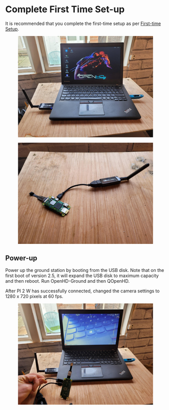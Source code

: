 # Complete First Time Set-up

It is recommended that you complete the first-time setup as per [First-time Setup](/hardware/first-time-setup.md).

<figure>
  <img src="../.gitbook/assets/example-wing-build/Ground Station.jpg" alt="Ground Station.jpg">
  <figcaption></figcaption>
</figure>

<figure>
  <img src="../.gitbook/assets/example-wing-build/Air Station.jpg" alt="Air Station.jpg">
  <figcaption></figcaption>
</figure>

## Power-up

Power up the ground station by booting from the USB disk. Note that on the first boot of version 2.5, it will expand the USB disk to maximum capacity and then reboot.
Run OpenHD-Ground and then QOpenHD.

After PI 2 W has successfully connected, changed the camera settings to 1280 x 720 pixels at 60 fps.

<figure>
  <img src="../.gitbook/assets/example-wing-build/Example Running.jpg" alt="Example Running.png">
  <figcaption></figcaption>
</figure>
